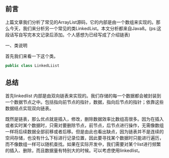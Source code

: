 ## 前言

上篇文章我们分析了常见的ArrayList源码，它的内部是由一个数组来实现的。那么今天，我们来分析另一个常见的类LinkedList。本文分析都来自Java8。(ps:这段话写自写完本文记录后添加。个人感想为已经写成了介绍链表)

一、类说明


首先我们来看一下这个类。
```java
public class LinkedLiist

```

## 总结

首先linkedlist
内部是由双向链表来实现的。我们存储的每一个数据都会被封装到一个数据节点之中。包括指向前节点的指针，数据，指向后节点的指针；依靠这些数据结点实现双向链表。

既然是链表，那么优点就是插入，修改，删除数据效率比数组高很多。因为在插入或者实时某个数据时，只需对要删除节点，前节点，后节点进行操作，无需像数组一样将后续数据全部前移或者后移。但是由此也看出缺点，因为链表并不是连续的空间存储，也没有什么下标进行记录位置，因此要寻找某个数据时只能进行遍历，而不像数组一样可以随机查找。如果在实际开发中，我们需要对某个list进行频繁的插入、删除，而且数据量有特别大的时候。可以考虑使用linkedlist。


